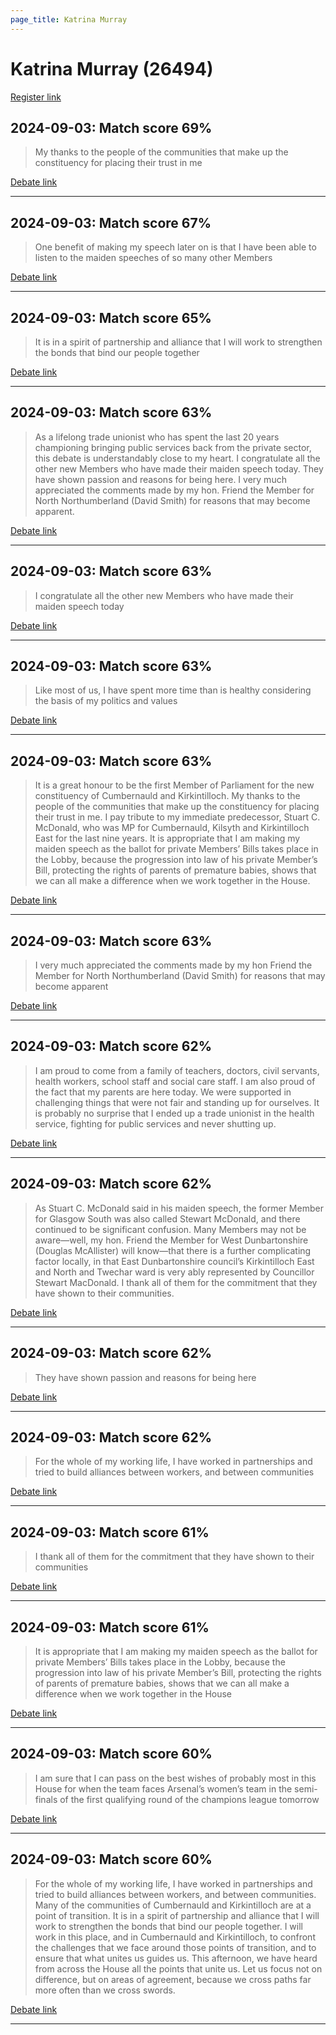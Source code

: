 ```yaml
---
page_title: Katrina Murray
---
```


# Katrina Murray  (26494)

[Register link](https://www.theyworkforyou.com/mp/26494/register)



## 2024-09-03: Match score 69%

>My thanks to the people of the communities that make up the constituency for placing their trust in me

[Debate link](https://www.theyworkforyou.com/debates/?id=2024-09-03c.246.1) 

---



## 2024-09-03: Match score 67%

>One benefit of making my speech later on is that I have been able to listen to the maiden speeches of so many other Members

[Debate link](https://www.theyworkforyou.com/debates/?id=2024-09-03c.246.1) 

---



## 2024-09-03: Match score 65%

>It is in a spirit of partnership and alliance that I will work to strengthen the bonds that bind our people together

[Debate link](https://www.theyworkforyou.com/debates/?id=2024-09-03c.246.1) 

---



## 2024-09-03: Match score 63%

>As a lifelong trade unionist who has spent the last 20 years championing bringing public services back from the private sector, this debate is understandably close to my heart. I congratulate all the other new Members  who have made their maiden speech today. They have shown passion and reasons for being here. I very much appreciated the comments made by my hon. Friend the Member for North Northumberland (David Smith) for reasons that may become apparent.

[Debate link](https://www.theyworkforyou.com/debates/?id=2024-09-03c.246.1) 

---



## 2024-09-03: Match score 63%

>I congratulate all the other new Members  who have made their maiden speech today

[Debate link](https://www.theyworkforyou.com/debates/?id=2024-09-03c.246.1) 

---



## 2024-09-03: Match score 63%

>Like most of us, I have spent more time than is healthy considering the basis of my politics and values

[Debate link](https://www.theyworkforyou.com/debates/?id=2024-09-03c.246.1) 

---



## 2024-09-03: Match score 63%

>It is a great honour to be the first Member of Parliament for the new constituency of Cumbernauld and Kirkintilloch. My thanks to the people of the communities that make up the constituency for placing their trust in me. I pay tribute to my immediate predecessor, Stuart C. McDonald, who was MP for Cumbernauld, Kilsyth and Kirkintilloch East for the last nine years. It is appropriate that I am making my maiden speech as the ballot for private Members’ Bills takes place in the Lobby, because the progression into law of his private Member’s Bill, protecting the rights of parents of premature babies, shows that we can all make a difference when we work together in the House.

[Debate link](https://www.theyworkforyou.com/debates/?id=2024-09-03c.246.1) 

---



## 2024-09-03: Match score 63%

>I very much appreciated the comments made by my hon Friend the Member for North Northumberland (David Smith) for reasons that may become apparent

[Debate link](https://www.theyworkforyou.com/debates/?id=2024-09-03c.246.1) 

---



## 2024-09-03: Match score 62%

>I am proud to come from a family of teachers, doctors, civil servants, health workers, school staff and social care staff. I am also proud of the fact that my parents are here today. We were supported in challenging things that were not fair and standing up for ourselves. It is probably no surprise that I ended up a trade unionist in the health service, fighting for public services and never shutting up.

[Debate link](https://www.theyworkforyou.com/debates/?id=2024-09-03c.246.1) 

---



## 2024-09-03: Match score 62%

>As Stuart C. McDonald said in his maiden speech, the former Member for Glasgow South was also called Stewart McDonald, and there continued to be significant confusion. Many Members may not be aware—well, my hon. Friend the Member for West Dunbartonshire (Douglas McAllister) will know—that there is a further complicating factor locally, in that East Dunbartonshire council’s Kirkintilloch East and North and Twechar ward is very ably represented by Councillor Stewart MacDonald. I thank all of them for the commitment that they have shown to their communities.

[Debate link](https://www.theyworkforyou.com/debates/?id=2024-09-03c.246.1) 

---



## 2024-09-03: Match score 62%

>They have shown passion and reasons for being here

[Debate link](https://www.theyworkforyou.com/debates/?id=2024-09-03c.246.1) 

---



## 2024-09-03: Match score 62%

>For the whole of my working life, I have worked in partnerships and tried to build alliances between workers, and between communities

[Debate link](https://www.theyworkforyou.com/debates/?id=2024-09-03c.246.1) 

---



## 2024-09-03: Match score 61%

>I thank all of them for the commitment that they have shown to their communities

[Debate link](https://www.theyworkforyou.com/debates/?id=2024-09-03c.246.1) 

---



## 2024-09-03: Match score 61%

>It is appropriate that I am making my maiden speech as the ballot for private Members’ Bills takes place in the Lobby, because the progression into law of his private Member’s Bill, protecting the rights of parents of premature babies, shows that we can all make a difference when we work together in the House

[Debate link](https://www.theyworkforyou.com/debates/?id=2024-09-03c.246.1) 

---



## 2024-09-03: Match score 60%

>I am sure that I can pass on the best wishes of probably most in this House for when the team faces Arsenal’s women’s team in the semi-finals of the first qualifying round of the champions league tomorrow

[Debate link](https://www.theyworkforyou.com/debates/?id=2024-09-03c.246.1) 

---



## 2024-09-03: Match score 60%

>For the whole of my working life, I have worked in partnerships and tried to build alliances between workers, and between communities. Many of the communities of Cumbernauld and Kirkintilloch are at a point of transition. It is in a spirit of partnership and alliance that I will work to strengthen the bonds that bind our people together. I will work in this place, and in Cumbernauld and Kirkintilloch, to confront the challenges that we face around those points of transition, and to ensure that what unites us guides us. This afternoon, we have heard from across the House all the points that unite us. Let us focus not on difference, but on areas of agreement, because we cross paths far more often than we cross swords.

[Debate link](https://www.theyworkforyou.com/debates/?id=2024-09-03c.246.1) 

---

